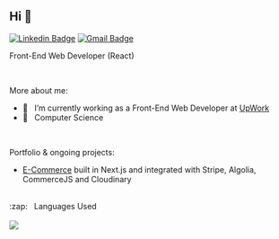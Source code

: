## Hi 👋

[![Linkedin Badge](https://img.shields.io/badge/-LinkedIn-blue?style=flat-square&logo=Linkedin&logoColor=white&link=https://www.linkedin.com/in/gabriel-linassi-b7a04b156/)](https://www.linkedin.com/in/gabriel-linassi-b7a04b156/)
[![Gmail Badge](https://img.shields.io/badge/-Gmail-c14438?style=flat-square&logo=Gmail&logoColor=white&link=mailto:gabrielm.linassi@gmail.com)](mailto:gabrielm.linassi@gmail.com)

Front-End Web Developer (React)

<br/>

More about me:
- :rocket: &nbsp;&nbsp;I’m currently working as a Front-End Web Developer at [UpWork](https://www.upwork.com/freelancers/~01495164d6c7d49539)
- :school: &nbsp;&nbsp;Computer Science

<br/>

Portfolio & ongoing projects:
- [E-Commerce](https://github.com/GabrielmLinassi/next-graphcms-stripe-checkout) built in Next.js and integrated with Stripe, Algolia, CommerceJS and Cloudinary

<br/>

<summary>:zap: &nbsp;&nbsp;Languages Used</summary>
<br/>
<img src="https://github-readme-stats.vercel.app/api/top-langs/?username=GabrielmLinassi&layout=compact&bg_color=ffffff&text_color=333333">
<br/>


